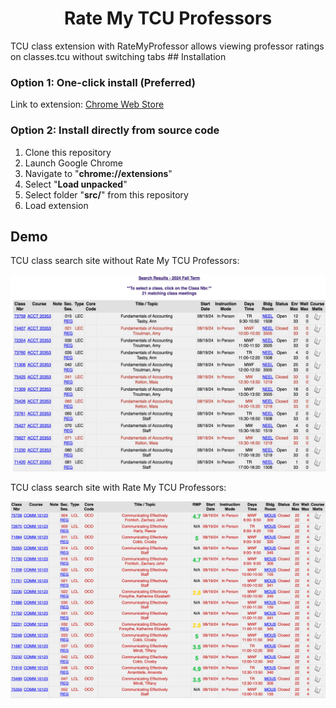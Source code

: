 <h1 align="center">Rate My TCU Professors</h1>
TCU class extension with RateMyProfessor allows viewing professor ratings on classes.tcu without switching tabs
## Installation

### Option 1: One-click install (Preferred)
  
Link to extension: [Chrome Web Store](https://chromewebstore.google.com/detail/rate-my-tcu-professors/hkeobloofhgcbjmhgjgcfbnopikfmkjb?hl=en-US&utm_source=ext_sidebar)

### Option 2: Install directly from source code

1. Clone this repository
2. Launch Google Chrome
3. Navigate to "**chrome://extensions**"
4. Select "**Load unpacked**"
5. Select folder "**src/**" from this repository
6. Load extension


## Demo

TCU class search site without Rate My TCU Professors:

![Without RateMyTCUProfessors](pics/without.jpeg)

TCU class search site with Rate My TCU Professors:

![With RateMyTCUProfessors](pics/with.png)
